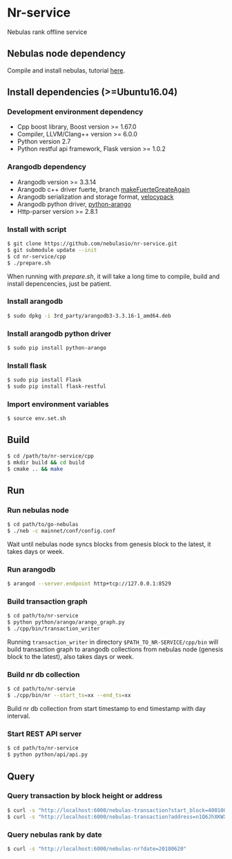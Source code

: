 # Nr-service

Nebulas rank offline service

## Nebulas node dependency

Compile and install nebulas, tutorial [here](https://github.com/nebulasio/wiki/blob/master/tutorials/%5BEnglish%5D%20Nebulas%20101%20-%2001%20Installation.md).

## Install dependencies (>=Ubuntu16.04)

### Development environment dependency

  - Cpp boost library, Boost version >= 1.67.0
  - Compiler, LLVM/Clang++ version >= 6.0.0
  - Python version 2.7
  - Python restful api framework, Flask version >= 1.0.2

### Arangodb dependency

  - Arangodb version >= 3.3.14
  - Arangodb c++ driver fuerte, branch [makeFuerteGreateAgain](https://github.com/arangodb/fuerte/tree/makeFuerteGreatAgain)
  - Arangodb serialization and storage format, [velocypack](https://github.com/arangodb/velocypack)
  - Arangodb python driver, [python-arango](https://github.com/joowani/python-arango)
  - Http-parser version >= 2.8.1
  
### Install with script

```sh
$ git clone https://github.com/nebulasio/nr-service.git
$ git submodule update --init
$ cd nr-service/cpp
$ ./prepare.sh
```

When running with *prepare.sh*, it will take a long time to compile, build and install depencencies, just be patient.

### Install arangodb

```sh
$ sudo dpkg -i 3rd_party/arangodb3-3.3.16-1_amd64.deb
```

### Install arangodb python driver

```sh
$ sudo pip install python-arango
```

### Install flask

```sh
$ sudo pip install Flask
$ sudo pip install flask-restful
```

### Import environment variables

```sh
$ source env.set.sh
```

## Build

```sh
$ cd /path/to/nr-service/cpp
$ mkdir build && cd build
$ cmake .. && make
```

## Run

### Run nebulas node

```sh
$ cd path/to/go-nebulas
$ ./neb -c mainnet/conf/config.conf
```
Wait until nebulas node syncs blocks from genesis block to the latest, it takes days or week.

### Run arangodb

```sh
$ arangod --server.endpoint http+tcp://127.0.0.1:8529
```

### Build transaction graph

```sh
$ cd path/to/nr-service
$ python python/arango/arango_graph.py
$ ./cpp/bin/transaction_writer
```

 Running `transaction_writer` in directory `$PATH_TO_NR-SERVICE/cpp/bin` will build transaction graph to arangodb collections from nebulas node (genesis block to the latest), also takes days or week.
 
 ### Build nr db collection
 
 ```sh
 $ cd path/to/nr-servie
 $ ./cpp/bin/nr --start_ts=xx --end_ts=xx
 ```
 
 Build nr db collection from start timestamp to end timestamp with day interval.
 
 ### Start REST API server
 
 ```sh
 $ cd path/to/nr-service
 $ python python/api/api.py
 ```

## Query

### Query transaction by block height or address
```sh
$ curl -s "http://localhost:6000/nebulas-transaction?start_block=400100&end_block=400200"
$ curl -s "http://localhost:6000/nebulas-transaction?address=n1Q6JhXKWXCkyvoqymN4LPd6J1tentyKRVF"
```

### Query nebulas rank by date
```sh
$ curl -s "http://localhost:6000/nebulas-nr?date=20180620"
```

